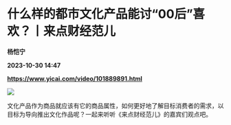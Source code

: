 # 什么样的都市文化产品能讨“00后”喜欢？丨来点财经范儿
**杨恺宁**

**2023-10-30 14:47**

**https://www.yicai.com/video/101889891.html**

![](http://imgcdn.yicai.com/vms-new/2023/10/22f52262af589f151e1a40dea50de329_7Ax9.jpg) 

文化产品作为商品就应该有它的商品属性，如何更好地了解目标消费者的需求，以目标为导向推出文化作品呢？一起来听听《来点财经范儿》的嘉宾们观点吧。